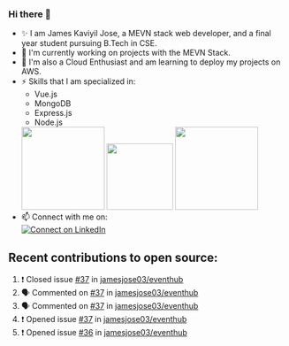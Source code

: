 ### Hi there 👋

<!--
**jamesjose03/jamesjose03** is a ✨ _special_ ✨ repository because its `README.md` (this file) appears on your GitHub profile.

Here are some ideas to get you started:

- 🔭 I’m currently working on ...
- 🌱 I’m currently learning ...
- 👯 I’m looking to collaborate on ...
- 🤔 I’m looking for help with ...
- 💬 Ask me about ...
- 📫 How to reach me: ...
- 😄 Pronouns: ...
- ⚡ Fun fact: ...
-->
- ✨ I am James Kaviyil Jose, a MEVN stack web developer, and a final year student pursuing B.Tech in CSE.
- 🔭 I'm currently working on projects with the MEVN Stack.
- 🌱 I'm also a Cloud Enthusiast and am learning to deploy my projects on AWS.
- ⚡ Skills that I am specialized in: 
  - Vue.js 
  - MongoDB
  - Express.js
  - Node.js
  <img src="https://madewithnetwork.ams3.cdn.digitaloceanspaces.com/spatie-space-production/4952/mevn-cli.jpg" width="150">
  <img src="https://seeklogo.com/images/A/amazon-web-services-aws-logo-6C2E3DCD3E-seeklogo.com.png" width="120">
  <img src="https://cloud.google.com/images/velostrata/cloud-lockup-logo.png" width="150">
- 📫 Connect with me on:  
[![Connect on LinkedIn](https://img.shields.io/badge/--linkedin?label=LinkedIn&logo=LinkedIn&style=social)](https://www.linkedin.com/in/jamesjose03)

## Recent contributions to open source:
<!--START_SECTION:activity-->
1. ❗️ Closed issue [#37](https://github.com//jamesjose03/eventhub/issues/37) in [jamesjose03/eventhub](https://github.com//jamesjose03/eventhub)
2. 🗣 Commented on [#37](https://github.com//jamesjose03/eventhub/issues/37) in [jamesjose03/eventhub](https://github.com//jamesjose03/eventhub)
3. 🗣 Commented on [#37](https://github.com//jamesjose03/eventhub/issues/37) in [jamesjose03/eventhub](https://github.com//jamesjose03/eventhub)
4. ❗️ Opened issue [#37](https://github.com//jamesjose03/eventhub/issues/37) in [jamesjose03/eventhub](https://github.com//jamesjose03/eventhub)
5. ❗️ Opened issue [#36](https://github.com//jamesjose03/eventhub/issues/36) in [jamesjose03/eventhub](https://github.com//jamesjose03/eventhub)
<!--END_SECTION:activity-->
